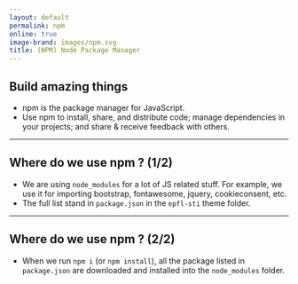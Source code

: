 ```yaml
---
layout: default
permalink: npm
online: true
image-brand: images/npm.svg
title: (NPM) Node Package Manager
---
```

## Build amazing things

* npm is the package manager for JavaScript.
* Use npm to install, share, and distribute code; manage dependencies in your projects; and share & receive feedback with others.

---

## Where do we use npm ? (1/2)

* We are using `node_modules` for a lot of JS related stuff. For example, we use it for importing bootstrap, fontawesome, jquery, cookieconsent, etc.
* The full list stand in `package.json` in the `epfl-sti` theme folder.

---

## Where do we use npm ? (2/2)

* When we run `npm i` (or `npm install`), all the package listed in `package.json` are downloaded and installed into the `node_modules` folder.
